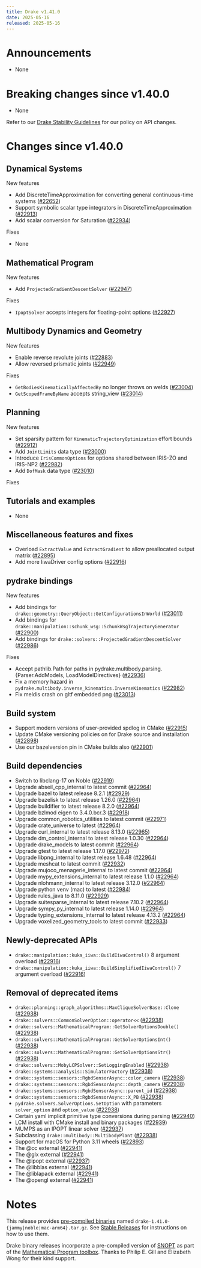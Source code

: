```yaml
---
title: Drake v1.41.0
date: 2025-05-16
released: 2025-05-16
---
```


# Announcements

* None

# Breaking changes since v1.40.0

* None

Refer to our [Drake Stability Guidelines](/stable.html) for our policy
on API changes.

# Changes since v1.40.0

## Dynamical Systems

<!-- <relnotes for systems go here> -->

New features

* Add DiscreteTimeApproximation for converting general continuous-time systems ([#22652][_#22652])
* Support symbolic scalar type integrators in DiscreteTimeApproximation ([#22913][_#22913])
* Add scalar conversion for Saturation ([#22934][_#22934])

Fixes

* None

## Mathematical Program

<!-- <relnotes for solvers go here> -->


New features

* Add `ProjectedGradientDescentSolver` ([#22947][_#22947])

Fixes

* `IpoptSolver` accepts integers for floating-point options ([#22927][_#22927])

## Multibody Dynamics and Geometry

<!-- <relnotes for geometry,multibody go here> -->


New features

* Enable reverse revolute joints ([#22883][_#22883])
* Allow reversed prismatic joints ([#22949][_#22949])

Fixes

* `GetBodiesKinematicallyAffectedBy` no longer throws on welds ([#23004][_#23004])
* `GetScopedFrameByName` accepts string_view ([#23014][_#23014])

## Planning

<!-- <relnotes for planning go here> -->

New features

* Set sparsity pattern for `KinematicTrajectoryOptimization` effort bounds ([#22912][_#22912])
* Add `JointLimits` data type ([#23000][_#23000])
* Introduce `IrisCommonOptions` for options shared between IRIS-ZO and IRIS-NP2 ([#22982][_#22982])
* Add `DofMask` data type ([#23010][_#23010])


Fixes

## Tutorials and examples

<!-- <relnotes for examples,tutorials go here> -->

* None

## Miscellaneous features and fixes

<!-- <relnotes for common,math,lcm,lcmtypes,manipulation,perception,visualization go here> -->

* Overload `ExtractValue` and `ExtractGradient` to allow preallocated output matrix ([#22895][_#22895])
* Add more IiwaDriver config options ([#22916][_#22916])

## pydrake bindings

<!-- <relnotes for bindings go here> -->

New features

* Add bindings for `drake::geometry::QueryObject::GetConfigurationsInWorld` ([#23011][_#23011])
* Add bindings for `drake::manipulation::schunk_wsg::SchunkWsgTrajectoryGenerator` ([#22900][_#22900])
* Add bindings for `drake::solvers::ProjectedGradientDescentSolver` ([#22986][_#22986])

Fixes

* Accept pathlib.Path for paths in pydrake.multibody.parsing.{Parser.AddModels, LoadModelDirectives} ([#22936][_#22936])
* Fix a memory hazard in `pydrake.multibody.inverse_kinematics.InverseKinematics` ([#22982][_#22982])
* Fix meldis crash on gltf embedded png ([#23013][_#23013])


## Build system

<!-- <relnotes for cmake,doc,setup,third_party,tools go here> -->

* Support modern versions of user-provided spdlog in CMake ([#22915][_#22915])
* Update CMake versioning policies on for Drake source and installation ([#22898][_#22898])
* Use our bazelversion pin in CMake builds also ([#22901][_#22901])

## Build dependencies

<!-- <relnotes for workspace go here> -->

* Switch to libclang-17 on Noble ([#22919][_#22919])
* Upgrade abseil_cpp_internal to latest commit ([#22964][_#22964])
* Upgrade bazel to latest release 8.2.1 ([#22929][_#22929])
* Upgrade bazelisk to latest release 1.26.0 ([#22964][_#22964])
* Upgrade buildifier to latest release 8.2.0 ([#22964][_#22964])
* Upgrade bzlmod eigen to 3.4.0.bcr.3 ([#22918][_#22918])
* Upgrade common_robotics_utilities to latest commit ([#22971][_#22971])
* Upgrade crate_universe to latest ([#22964][_#22964])
* Upgrade curl_internal to latest release 8.13.0 ([#22965][_#22965])
* Upgrade dm_control_internal to latest release 1.0.30 ([#22964][_#22964])
* Upgrade drake_models to latest commit ([#22964][_#22964])
* Upgrade gtest to latest release 1.17.0 ([#22972][_#22972])
* Upgrade libpng_internal to latest release 1.6.48 ([#22964][_#22964])
* Upgrade meshcat to latest commit ([#22932][_#22932])
* Upgrade mujoco_menagerie_internal to latest commit ([#22964][_#22964])
* Upgrade mypy_extensions_internal to latest release 1.1.0 ([#22964][_#22964])
* Upgrade nlohmann_internal to latest release 3.12.0 ([#22964][_#22964])
* Upgrade python venv (mac) to latest ([#22984][_#22984])
* Upgrade rules_java to 8.11.0 ([#22929][_#22929])
* Upgrade suitesparse_internal to latest release 7.10.2 ([#22964][_#22964])
* Upgrade sympy_py_internal to latest release 1.14.0 ([#22964][_#22964])
* Upgrade typing_extensions_internal to latest release 4.13.2 ([#22964][_#22964])
* Upgrade voxelized_geometry_tools to latest commit ([#22933][_#22933])


## Newly-deprecated APIs

* `drake::manipulation::kuka_iiwa::BuildIiwaControl()` 8 argument overload ([#22916][_#22916])
* `drake::manipulation::kuka_iiwa::BuildSimplifiedIiwaControl()` 7 argument overload ([#22916][_#22916])

## Removal of deprecated items

* `drake::planning::graph_algorithms::MaxCliqueSolverBase::Clone` ([#22938][_#22938])
* `drake::solvers::CommonSolverOption::operator<<` ([#22938][_#22938])
* `drake::solvers::MathematicalProgram::GetSolverOptionsDouble()` ([#22938][_#22938])
* `drake::solvers::MathematicalProgram::GetSolverOptionsInt()` ([#22938][_#22938])
* `drake::solvers::MathematicalProgram::GetSolverOptionsStr()` ([#22938][_#22938])
* `drake::solvers::MobyLCPSolver::SetLoggingEnabled` ([#22938][_#22938])
* `drake::systems::analysis::SimulatorFactory` ([#22938][_#22938])
* `drake::systems::sensors::RgbdSensorAsync::color_camera` ([#22938][_#22938])
* `drake::systems::sensors::RgbdSensorAsync::depth_camera` ([#22938][_#22938])
* `drake::systems::sensors::RgbdSensorAsync::parent_id` ([#22938][_#22938])
* `drake::systems::sensors::RgbdSensorAsync::X_PB` ([#22938][_#22938])
* `pydrake.solvers.SolverOptions.SetOption` with parameters `solver_option` and `option_value` ([#22938][_#22938])
* Certain yaml implicit primitive type conversions during parsing ([#22940][_#22940])
* LCM install with CMake install and binary packages ([#22939][_#22939])
* MUMPS as an IPOPT linear solver ([#22937][_#22937])
* Subclassing `drake::multibody::MultibodyPlant` ([#22938][_#22938])
* Support for macOS for Python 3.11 wheels ([#22893][_#22893])
* The @cc external ([#22941][_#22941])
* The @glx external ([#22941][_#22941])
* The @ipopt external ([#22937][_#22937])
* The @libblas external ([#22941][_#22941])
* The @liblapack external ([#22941][_#22941])
* The @opengl external ([#22941][_#22941])

# Notes


This release provides [pre-compiled binaries](https://github.com/RobotLocomotion/drake/releases/tag/v1.41.0) named
``drake-1.41.0-{jammy|noble|mac-arm64}.tar.gz``. See [Stable Releases](/from_binary.html#stable-releases) for instructions on how to use them.

Drake binary releases incorporate a pre-compiled version of [SNOPT](https://ccom.ucsd.edu/~optimizers/solvers/snopt/) as part of the
[Mathematical Program toolbox](https://drake.mit.edu/doxygen_cxx/group__solvers.html). Thanks to
Philip E. Gill and Elizabeth Wong for their kind support.

<!-- <begin issue links> -->
[_#22652]: https://github.com/RobotLocomotion/drake/pull/22652
[_#22883]: https://github.com/RobotLocomotion/drake/pull/22883
[_#22893]: https://github.com/RobotLocomotion/drake/pull/22893
[_#22895]: https://github.com/RobotLocomotion/drake/pull/22895
[_#22898]: https://github.com/RobotLocomotion/drake/pull/22898
[_#22900]: https://github.com/RobotLocomotion/drake/pull/22900
[_#22901]: https://github.com/RobotLocomotion/drake/pull/22901
[_#22912]: https://github.com/RobotLocomotion/drake/pull/22912
[_#22913]: https://github.com/RobotLocomotion/drake/pull/22913
[_#22915]: https://github.com/RobotLocomotion/drake/pull/22915
[_#22916]: https://github.com/RobotLocomotion/drake/pull/22916
[_#22918]: https://github.com/RobotLocomotion/drake/pull/22918
[_#22919]: https://github.com/RobotLocomotion/drake/pull/22919
[_#22927]: https://github.com/RobotLocomotion/drake/pull/22927
[_#22929]: https://github.com/RobotLocomotion/drake/pull/22929
[_#22932]: https://github.com/RobotLocomotion/drake/pull/22932
[_#22933]: https://github.com/RobotLocomotion/drake/pull/22933
[_#22934]: https://github.com/RobotLocomotion/drake/pull/22934
[_#22936]: https://github.com/RobotLocomotion/drake/pull/22936
[_#22937]: https://github.com/RobotLocomotion/drake/pull/22937
[_#22938]: https://github.com/RobotLocomotion/drake/pull/22938
[_#22939]: https://github.com/RobotLocomotion/drake/pull/22939
[_#22940]: https://github.com/RobotLocomotion/drake/pull/22940
[_#22941]: https://github.com/RobotLocomotion/drake/pull/22941
[_#22947]: https://github.com/RobotLocomotion/drake/pull/22947
[_#22949]: https://github.com/RobotLocomotion/drake/pull/22949
[_#22964]: https://github.com/RobotLocomotion/drake/pull/22964
[_#22965]: https://github.com/RobotLocomotion/drake/pull/22965
[_#22971]: https://github.com/RobotLocomotion/drake/pull/22971
[_#22972]: https://github.com/RobotLocomotion/drake/pull/22972
[_#22982]: https://github.com/RobotLocomotion/drake/pull/22982
[_#22984]: https://github.com/RobotLocomotion/drake/pull/22984
[_#22986]: https://github.com/RobotLocomotion/drake/pull/22986
[_#23000]: https://github.com/RobotLocomotion/drake/pull/23000
[_#23004]: https://github.com/RobotLocomotion/drake/pull/23004
[_#23010]: https://github.com/RobotLocomotion/drake/pull/23010
[_#23011]: https://github.com/RobotLocomotion/drake/pull/23011
[_#23013]: https://github.com/RobotLocomotion/drake/pull/23013
[_#23014]: https://github.com/RobotLocomotion/drake/pull/23014
<!-- <end issue links> -->

<!--
  Current oldest_commit 97cb91e9ccad081e6521d50a26ba7186f0ebe6d5 (exclusive).
  Current newest_commit dc8394ef2723277e692245a03c9c35989ebad242 (inclusive).
-->
